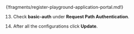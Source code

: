 {!fragments/register-playground-application-portal.md!}

13. Check **basic-auth** under **Request Path Authentication**.

14. After all the configurations click **Update**.